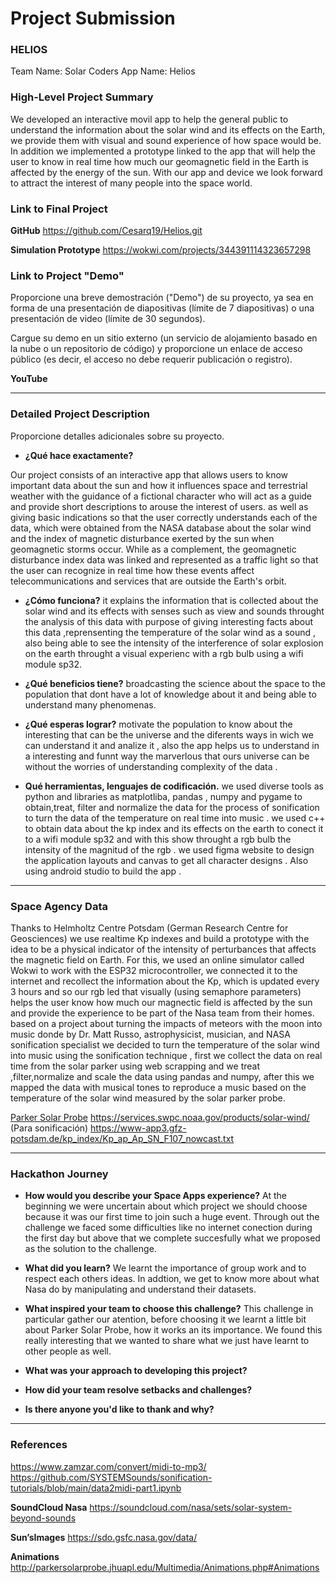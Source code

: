 # Project Submission

### HELIOS
Team Name: Solar Coders
App Name: Helios

### High-Level Project Summary
We developed an interactive movil app to help the general public to understand the information about the solar wind and its effects on the Earth, we provide them with visual and sound experience of how space would be. In addition we implemented a prototype linked to the app that will help the user to know in real time how much our geomagnetic field in the Earth is affected by the energy of the sun. With our app and device we look forward to attract the interest of many people into the space world.

### Link to Final Project

**GitHub**
https://github.com/Cesarq19/Helios.git

**Simulation Prototype**
https://wokwi.com/projects/344391114323657298

### Link to Project "Demo"

Proporcione una breve demostración ("Demo") de su proyecto, ya sea en forma de una presentación de diapositivas (límite de 7 diapositivas) o una presentación de video (límite de 30 segundos).

Cargue su demo en un sitio externo (un servicio de alojamiento basado en la nube o un repositorio de código) y proporcione un enlace de acceso público (es decir, el acceso no debe requerir publicación o registro).

**YouTube**

---

### Detailed Project Description

Proporcione detalles adicionales sobre su proyecto.

- **¿Qué hace exactamente?**

Our project consists of an interactive app that allows users to know important data about the sun and how it influences space and terrestrial weather with the guidance of a fictional character who will act as a guide and provide short descriptions to arouse the interest of users. as well as giving basic indications so that the user correctly understands each of the data, which were obtained from the NASA database about the solar wind and the index of magnetic disturbance exerted by the sun when geomagnetic storms occur. While as a complement, the geomagnetic disturbance index data was linked and represented as a traffic light so that the user can recognize in real time how these events affect telecommunications and services that are outside the Earth's orbit.
    
- **¿Cómo funciona?**
    it explains the information that is collected about the solar wind and its effects with  senses such as view and sounds throught the analysis  of this data with purpose of giving  interesting facts about this data ,reprensenting the temperature  of the solar wind as a sound , also being able to see the intensity of the interference of solar explosion on the earth throught a visual experienc with a rgb bulb using a wifi module sp32.
   
    
- **¿Qué beneficios tiene?**
    broadcasting the science about the space to the population that dont have a lot of knowledge about it  and being able to understand many phenomenas.

    
- **¿Qué esperas lograr?**
    motivate the population to know about the  interesting that can be the  universe and the diferents ways in wich we can understand it and analize it , also the app helps us to understand in a interesting and funnt way the marverlous that ours universe can be without the worries of understanding complexity of the data .
   
    
- **Qué herramientas, lenguajes de codificación.**
    we used diverse tools as python  and libraries as matplotliba, pandas , numpy and pygame to obtain,treat, filter and normalize  the data for  the process of sonification to turn the data of the temperature on real time into music . 
    we used c++ to obtain data about the kp index and its effects on the earth to conect it to a wifi module sp32 and with this  show throught a rgb bulb the intensity of the magnitud of the rgb .
    we used figma website to design the  application layouts and canvas to get all character designs .
    Also using android studio to build the app .
    

---

### Space Agency Data


Thanks to Helmholtz Centre Potsdam (German Research Centre for Geosciences) we use realtime Kp indexes and build a prototype with the idea to be a physical indicator of the intensity of perturbances that affects the magnetic field on Earth. For this, we used an online simulator called Wokwi to work with the ESP32 microcontroller, we connected it to the internet and recollect the information about the Kp, which is updated every 3 hours and so our rgb led that visually (using semaphore parameters) helps the user know how much our magnectic field is affected by the sun and provide the experience to be part of the Nasa team from their homes.
based on a project about turning the impacts of meteors with the moon  into music donde by Dr. Matt Russo, astrophysicist, musician, and NASA sonification specialist we decided to turn the temperature of the solar wind into music using the sonification technique , first we collect the data on real time from the solar parker  using web scrapping and we treat ,filter,normalize and scale the data using pandas and numpy, after this we mapped the data with musical tones to reproduce a music based on the temperature of the solar wind measured by the solar parker probe.
</aside>

[Parker Solar Probe](http://parkersolarprobe.jhuapl.edu/)
https://services.swpc.noaa.gov/products/solar-wind/ (Para sonificación)
https://www-app3.gfz-potsdam.de/kp_index/Kp_ap_Ap_SN_F107_nowcast.txt


---

### Hackathon Journey

- **How would you describe your Space Apps experience?**
    At the beginning we were uncertain about which project we should choose because it was our first time to join such a huge event. Through out the challenge we faced some difficulties like no internet conection during the first day but above that we complete succesfully what we proposed as the solution to the challenge. 
    
- **What did you learn?**
    We learnt the importance of group work and to respect each others ideas. In addtion, we get to know more about what Nasa do by manipulating and understand their datasets.    
    
- **What inspired your team to choose this challenge?**
    This challenge in particular gather our atention, before choosing it we learnt a little bit about Parker Solar Probe, how it works an its importance. We found this really interesting that we wanted to share what we just have learnt to other people as well.
    
- **What was your approach to developing this project?**
    
    
- **How did your team resolve setbacks and challenges?**
    
    
- **Is there anyone you'd like to thank and why?**
    
    

---

### References

https://www.zamzar.com/convert/midi-to-mp3/
https://github.com/SYSTEMSounds/sonification-tutorials/blob/main/data2midi-part1.ipynb

**SoundCloud Nasa**
https://soundcloud.com/nasa/sets/solar-system-beyond-sounds

**Sun’sImages**
https://sdo.gsfc.nasa.gov/data/

**Animations**
http://parkersolarprobe.jhuapl.edu/Multimedia/Animations.php#Animations
